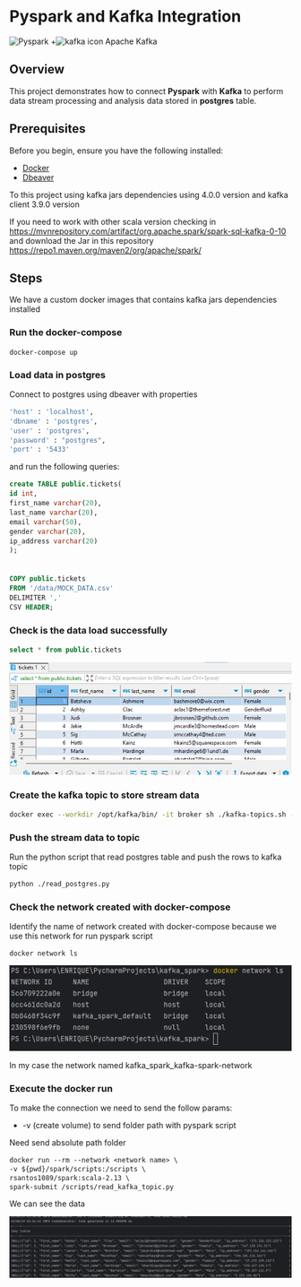 # Pyspark and Kafka Integration

![Pyspark](https://img.icons8.com/color/48/000000/apache-spark.png) +<img src="https://simpleicons.org/icons/apachekafka.svg" alt="kafka icon" width=40 height="40" /> Apache Kafka


## Overview
This project demonstrates how to connect **Pyspark** with **Kafka** to perform data stream processing and analysis data stored in **postgres** table.

## Prerequisites

Before you begin, ensure you have the following installed:
- [Docker](https://www.docker.com/get-started)
- [Dbeaver](https://dbeaver.io/download/)

To this project using kafka jars dependencies using 4.0.0 version and kafka client 3.9.0 version 

If you need to work with other scala version checking in https://mvnrepository.com/artifact/org.apache.spark/spark-sql-kafka-0-10
and download the Jar in this repository https://repo1.maven.org/maven2/org/apache/spark/

## Steps
We have a custom docker images that contains kafka jars dependencies installed

### Run the docker-compose
```console
docker-compose up
```

### Load data in postgres
 
Connect to postgres using dbeaver with properties
``` bash
'host' : 'localhost',
'dbname' : 'postgres',
'user' : 'postgres',
'password' : "postgres",
'port' : '5433'
```
and run the following queries:
```sql
create TABLE public.tickets(
id int,
first_name varchar(20),
last_name varchar(20),
email varchar(50),
gender varchar(20),
ip_address varchar(20)
);


COPY public.tickets
FROM '/data/MOCK_DATA.csv'
DELIMITER ','
CSV HEADER;
```

### Check is the data load successfully 

```sql
select * from public.tickets
```

![postgres_table](images/postgres_table.png)

### Create the kafka topic to store stream data

```sh
docker exec --workdir /opt/kafka/bin/ -it broker sh ./kafka-topics.sh --bootstrap-server localhost:9092 --create --topic topic-1
```

### Push the stream data to topic

Run the python script that read postgres table and push the rows to kafka topic 
```sh
python ./read_postgres.py
```

### Check the network created with docker-compose 
Identify the name of network created with docker-compose because we use this network for run pyspark script
```shell
docker network ls
```

![docker_network](images/docker_network.png)

In my case the network named kafka_spark_kafka-spark-network

### Execute the docker run

To make the connection we need to send the follow params: 
* -v (create volume) to send folder path with pyspark script

Need send absolute path folder

```console
docker run --rm --network <network name> \
-v ${pwd}/spark/scripts:/scripts \
rsantos1089/spark:scala-2.13 \
spark-submit /scripts/read_kafka_topic.py
```
We can see the data

![topic_data](images/topic_data.png)